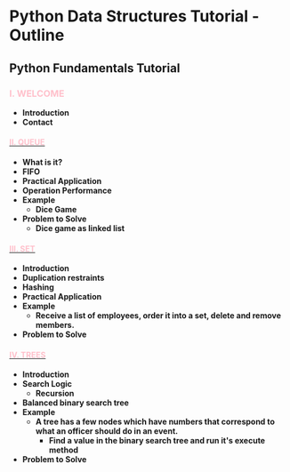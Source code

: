 # Python Data Structures Tutorial - Outline
## Python Fundamentals Tutorial

### <span style="color:Pink"><b>I. WELCOME </span>
* Introduction
* Contact

#### [<span style="color:Pink"><b>II. QUEUE </span>](1-queue.md)
* What is it?
* FIFO
* Practical Application
* Operation Performance
* Example
    * Dice Game
* Problem to Solve
    * Dice game as linked list

#### [<span style="color:Pink"><b>III. SET </span>](2-set.md)
* Introduction
* Duplication restraints
* Hashing
* Practical Application
* Example
    * Receive a list of employees, order it into a set, delete and remove members.
* Problem to Solve

#### [<span style="color:Pink"><b>IV. TREES </span>](3-tree.md)
* Introduction
* Search Logic
    * Recursion
* Balanced binary search tree
* Example
    * A tree has a few nodes which have numbers that correspond to what an officer should do in an event. 
        * Find a value in the binary search tree and run it's execute method
* Problem to Solve

